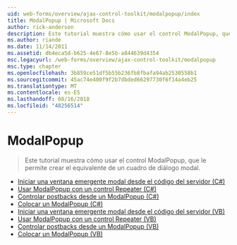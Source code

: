 ```yaml
---
uid: web-forms/overview/ajax-control-toolkit/modalpopup/index
title: ModalPopup | Microsoft Docs
author: rick-anderson
description: Este tutorial muestra cómo usar el control ModalPopup, que le permite crear el equivalente de un cuadro de diálogo modal.
ms.author: riande
ms.date: 11/14/2011
ms.assetid: db4eca5d-b625-4e67-8e5b-a844639d4354
msc.legacyurl: /web-forms/overview/ajax-control-toolkit/modalpopup
msc.type: chapter
ms.openlocfilehash: 3b859ce51df5b55b236fb8fbafa94ab2530558b1
ms.sourcegitcommit: 45ac74e400f9f2b7dbded66297730f6f14a4eb25
ms.translationtype: MT
ms.contentlocale: es-ES
ms.lasthandoff: 08/16/2018
ms.locfileid: "48256514"
---
```

<a name="modalpopup"></a>ModalPopup
====================
> Este tutorial muestra cómo usar el control ModalPopup, que le permite crear el equivalente de un cuadro de diálogo modal.


- [Iniciar una ventana emergente modal desde el código del servidor (C#)](launching-a-modal-popup-window-from-server-code-cs.md)
- [Usar ModalPopup con un control Repeater (C#)](using-modalpopup-with-a-repeater-control-cs.md)
- [Controlar postbacks desde un ModalPopup (C#)](handling-postbacks-from-a-modalpopup-cs.md)
- [Colocar un ModalPopup (C#)](positioning-a-modalpopup-cs.md)
- [Iniciar una ventana emergente modal desde el código del servidor (VB)](launching-a-modal-popup-window-from-server-code-vb.md)
- [Usar ModalPopup con un control Repeater (VB)](using-modalpopup-with-a-repeater-control-vb.md)
- [Controlar postbacks desde un ModalPopup (VB)](handling-postbacks-from-a-modalpopup-vb.md)
- [Colocar un ModalPopup (VB)](positioning-a-modalpopup-vb.md)
